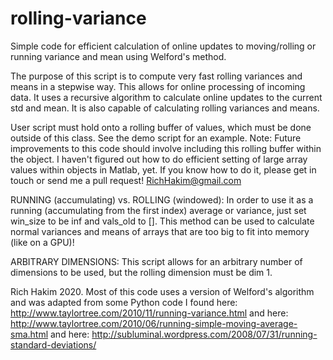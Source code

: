 # rolling-variance
Simple code for efficient calculation of online updates to moving/rolling or running variance and mean using Welford's method.
 
The purpose of this script is to compute very fast rolling variances and means in a stepwise way. This allows for online processing of incoming data. It uses a recursive algorithm to calculate online updates to the current std and mean.
It is also capable of calculating rolling variances and means.

User script must hold onto a rolling buffer of values, which must be done outside of this class. See the demo script for an example. 
Note: Future improvements to this code should involve including this rolling buffer within the object. I haven't figured out how to do efficient setting of large array values within objects in Matlab, yet. If you know how to do it, please get in touch or send me a pull request! RichHakim@gmail.com

RUNNING (accumulating) vs. ROLLING (windowed):
In order to use it as a running (accumulating from the first index) average or variance, just set win_size to be inf and vals_old to []. This method can be used to calculate normal variances and means of arrays that are too big to fit into memory (like on a GPU)!

ARBITRARY DIMENSIONS:
This script allows for an arbitrary number of dimensions to be used, but the rolling dimension must be dim 1.

Rich Hakim 2020.
Most of this code uses a version of Welford's algorithm and was adapted from some Python code I found here:
http://www.taylortree.com/2010/11/running-variance.html 
and here: 
http://www.taylortree.com/2010/06/running-simple-moving-average-sma.html
and here:
http://subluminal.wordpress.com/2008/07/31/running-standard-deviations/
